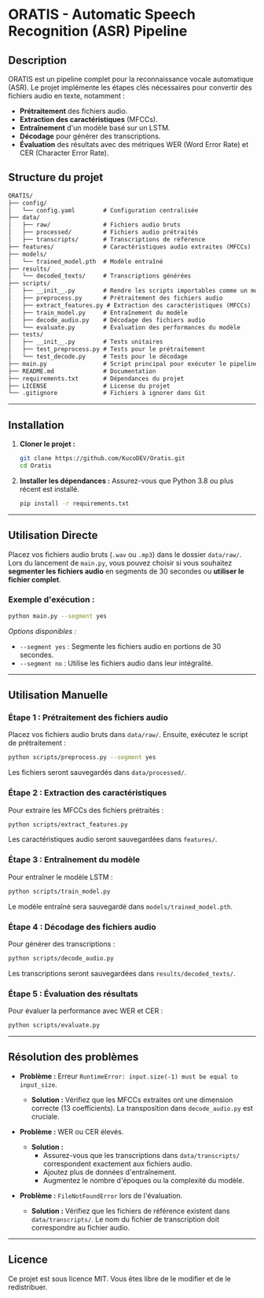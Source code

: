 # ORATIS - Automatic Speech Recognition (ASR) Pipeline

## Description
ORATIS est un pipeline complet pour la reconnaissance vocale automatique (ASR). 
Le projet implémente les étapes clés nécessaires pour convertir des fichiers audio en texte, notamment :

- **Prétraitement** des fichiers audio.
- **Extraction des caractéristiques** (MFCCs).
- **Entraînement** d'un modèle basé sur un LSTM.
- **Décodage** pour générer des transcriptions.
- **Évaluation** des résultats avec des métriques WER (Word Error Rate) et CER (Character Error Rate).

## Structure du projet

```txt
ORATIS/
├── config/
│   └── config.yaml        # Configuration centralisée
├── data/
│   ├── raw/               # Fichiers audio bruts
│   ├── processed/         # Fichiers audio prétraités
│   ├── transcripts/       # Transcriptions de référence
├── features/              # Caractéristiques audio extraites (MFCCs)
├── models/
│   └── trained_model.pth  # Modèle entraîné
├── results/
│   └── decoded_texts/     # Transcriptions générées
├── scripts/
│   ├── __init__.py        # Rendre les scripts importables comme un module
│   ├── preprocess.py      # Prétraitement des fichiers audio
│   ├── extract_features.py # Extraction des caractéristiques (MFCCs)
│   ├── train_model.py     # Entraînement du modèle
│   ├── decode_audio.py    # Décodage des fichiers audio
│   └── evaluate.py        # Évaluation des performances du modèle
├── tests/
│   ├── __init__.py        # Tests unitaires
│   ├── test_preprocess.py # Tests pour le prétraitement
│   └── test_decode.py     # Tests pour le décodage
├── main.py                # Script principal pour exécuter le pipeline
├── README.md              # Documentation
├── requirements.txt       # Dépendances du projet
├── LICENSE                # License du projet
└── .gitignore             # Fichiers à ignorer dans Git
```

---

## Installation

1. **Cloner le projet :**
   ```bash
   git clone https://github.com/KucoDEV/Oratis.git
   cd Oratis
   ```

2. **Installer les dépendances :**
   Assurez-vous que Python 3.8 ou plus récent est installé.
   ```bash
   pip install -r requirements.txt
   ```

---

## Utilisation Directe
Placez vos fichiers audio bruts (`.wav` ou `.mp3`) dans le dossier `data/raw/`.
Lors du lancement de `main.py`, vous pouvez choisir si vous souhaitez **segmenter les fichiers audio** en segments de 30 secondes ou **utiliser le fichier complet**.

### Exemple d'exécution :
```bash
python main.py --segment yes
```
*Options disponibles :* 
- `--segment yes` : Segmente les fichiers audio en portions de 30 secondes.
- `--segment no`  : Utilise les fichiers audio dans leur intégralité.

---

## Utilisation Manuelle

### Étape 1 : Prétraitement des fichiers audio
Placez vos fichiers audio bruts dans `data/raw/`. Ensuite, exécutez le script de prétraitement :
```bash
python scripts/preprocess.py --segment yes
```
Les fichiers seront sauvegardés dans `data/processed/`.

### Étape 2 : Extraction des caractéristiques
Pour extraire les MFCCs des fichiers prétraités :
```bash
python scripts/extract_features.py
```
Les caractéristiques audio seront sauvegardées dans `features/`.

### Étape 3 : Entraînement du modèle
Pour entraîner le modèle LSTM :
```bash
python scripts/train_model.py
```
Le modèle entraîné sera sauvegardé dans `models/trained_model.pth`.

### Étape 4 : Décodage des fichiers audio
Pour générer des transcriptions :
```bash
python scripts/decode_audio.py
```
Les transcriptions seront sauvegardées dans `results/decoded_texts/`.

### Étape 5 : Évaluation des résultats
Pour évaluer la performance avec WER et CER :
```bash
python scripts/evaluate.py
```

---

## Résolution des problèmes

- **Problème :** Erreur `RuntimeError: input.size(-1) must be equal to input_size`.
  - **Solution :** Vérifiez que les MFCCs extraites ont une dimension correcte (13 coefficients). La transposition dans `decode_audio.py` est cruciale.

- **Problème :** WER ou CER élevés.
  - **Solution :**
    - Assurez-vous que les transcriptions dans `data/transcripts/` correspondent exactement aux fichiers audio.
    - Ajoutez plus de données d'entraînement.
    - Augmentez le nombre d'époques ou la complexité du modèle.

- **Problème :** `FileNotFoundError` lors de l'évaluation.
  - **Solution :** Vérifiez que les fichiers de référence existent dans `data/transcripts/`. Le nom du fichier de transcription doit correspondre au fichier audio.

---

## Licence
Ce projet est sous licence MIT. Vous êtes libre de le modifier et de le redistribuer.
